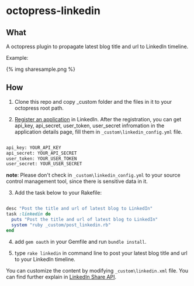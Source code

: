 octopress-linkedin
==================


## What

A octopress plugin to propagate latest blog title and url to LinkedIn timeline.

Example:

{% img sharesample.png %}

## How

1. Clone this repo and copy _custom folder and the files in it to your octopress root path.

2. [Register an application](https://www.linkedin.com/secure/developer?newapp=) in LinkedIn. After the registration, you can get api_key, api_secret, user_token, user_secret infromation in the application details page, fill them in `_custom\linkedin_config.yml` file.

```bash _custom\linkedin_config.yml

api_key: YOUR_API_KEY
api_secret: YOUR_API_SECRET
user_token: YOUR_USER_TOKEN
user_secret: YOUR_USER_SECRET

```

**note**: Please don't check in `_custom\linkedin_config.yml` to your source control management tool, since there is sensitive data in it.

3. Add the task below to your Rakefile:

```ruby

desc "Post the title and url of latest blog to LinkedIn"
task :linkedin do
  puts "Post the title and url of latest blog to LinkedIn"
  system "ruby _custom/post_linkedin.rb"
end

```

4. add `gem oauth` in your Gemfile and run `bundle install`.

5. type `rake linkedin` in command line to post your latest blog title and url to your LinkedIn timeline.

You can customize the content by modifying `_custom\linkedin.xml` file. You can find further explain in [LinkedIn Share API](https://developer.linkedin.com/documents/share-api#toggleview:id=xml). 




